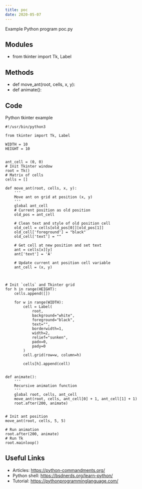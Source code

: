 ```yaml
---
title: poc
date: 2020-05-07
---
```

Example Python program poc.py

## Modules

* from tkinter import Tk, Label

## Methods

* def move_ant(root, cells, x, y):
* def animate():

## Code

Python tkinter example

    #!/usr/bin/python3
    
    from tkinter import Tk, Label
    
    WIDTH = 10
    HEIGHT = 10
    
    
    ant_cell = (0, 0)
    # Init Tkinter window
    root = Tk()
    # Matrix of cells
    cells = []
    
    def move_ant(root, cells, x, y):
        '''
        Move ant on grid at position (x, y)
        '''
        global ant_cell
        # Current position as old position
        old_pos = ant_cell
    
        # Clean text and style of old position cell
        old_cell = cells[old_pos[0]][old_pos[1]]
        old_cell['foreground'] = "black"
        old_cell['text'] = ""
    
        # Get cell at new position and set text
        ant = cells[x][y]
        ant['text'] = 'A'
    
        # Update current ant position cell variable
        ant_cell = (x, y)
    
    
    
    # Init `cells` and Tkinter grid
    for h in range(HEIGHT):
        cells.append([])
    
        for w in range(WIDTH):
            cell = Label(
                root,
                background="white",
                foreground="black",
                text="",
                borderwidth=1,
                width=2,
                relief="sunken",
                padx=0,
                pady=0
            )
            cell.grid(row=w, column=h)
    
            cells[h].append(cell)
    
    
    def animate():
        '''
        Recursive animation function
        '''
        global root, cells, ant_cell
        move_ant(root, cells, ant_cell[0] + 1, ant_cell[1] + 1)
        root.after(200, animate)
    
    
    # Init ant position
    move_ant(root, cells, 5, 5)
    
    # Run animation
    root.after(200, animate)
    # Run Tk
    root.mainloop()
    

## Useful Links

- Articles: https://python-commandments.org/
- Python shell: https://bsdnerds.org/learn-python/
- Tutorial: https://pythonprogramminglanguage.com/
